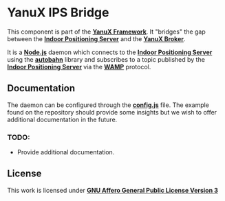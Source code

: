 # YanuX IPS Bridge
This component is part of the [__YanuX Framework__](https://yanux-framework.github.io/). It "bridges" the gap between the [__Indoor Positioning Server__](https://github.com/YanuX-Framework/YanuX-IPSServer) and the [__YanuX Broker__](https://github.com/YanuX-Framework/YanuX-Broker).

It is a [__Node.js__](https://nodejs.org/) daemon which connects to the [__Indoor Positioning Server__](https://github.com/YanuX-Framework/YanuX-IPSServer) using the [__autobahn__](https://github.com/crossbario/autobahn-js) library and subscribes to a topic published by the [__Indoor Positioning Server__](https://github.com/YanuX-Framework/YanuX-IPSServer) via the [__WAMP__](https://wamp-proto.org/) protocol.

## Documentation
The daemon can be configured through the [__config.js__](config.js) file. The example found on the repository should provide some insights but we wish to offer additional documentation in the future.

### TODO:
- Provide additional documentation.

## License
This work is licensed under [__GNU Affero General Public License Version 3__](LICENSE)